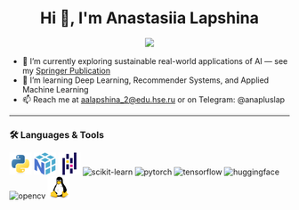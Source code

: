 <h1 align="center">Hi 👋, I'm Anastasiia Lapshina</h1>
<p align="center">
  <img src="https://readme-typing-svg.demolab.com/?lines=HSE+Graduate+%7C+AI+%26+Data+Science+Enthusiast;&font=Fira%20Code&center=true&width=600&height=50&duration=4000&pause=1000">
</p>

- 🔭 I’m currently exploring sustainable real-world applications of AI — see my [Springer Publication](https://link.springer.com/chapter/10.1007/978-981-96-1206-2_9)  
- 🌱 I’m learning Deep Learning, Recommender Systems, and Applied Machine Learning  
- 📫 Reach me at aalapshina_2@edu.hse.ru or on Telegram: @anapluslap  

---

<h3 align="left">🛠 Languages & Tools</h3>
<p align="left"> 
  <img src="https://raw.githubusercontent.com/devicons/devicon/master/icons/python/python-original.svg" alt="python" width="40" height="40"/> 
  <img src="https://raw.githubusercontent.com/devicons/devicon/master/icons/numpy/numpy-original.svg" alt="numpy" width="40" height="40"/> 
  <img src="https://raw.githubusercontent.com/devicons/devicon/master/icons/pandas/pandas-original.svg" alt="pandas" width="40" height="40"/> 
  <img src="https://upload.wikimedia.org/wikipedia/commons/0/05/Scikit_learn_logo_small.svg" alt="scikit-learn" width="40" height="40"/> 
  <img src="https://www.vectorlogo.zone/logos/pytorch/pytorch-icon.svg" alt="pytorch" width="40" height="40"/> 
  <img src="https://www.vectorlogo.zone/logos/tensorflow/tensorflow-icon.svg" alt="tensorflow" width="40" height="40"/> 
  <img src="https://huggingface.co/front/assets/huggingface_logo-noborder.svg" alt="huggingface" width="40" height="40"/>
  <img src="https://www.vectorlogo.zone/logos/opencv/opencv-icon.svg" alt="opencv" width="40" height="40"/>
  <img src="https://raw.githubusercontent.com/devicons/devicon/master/icons/linux/linux-original.svg" alt="linux" width="40" height="40"/>
</p>
